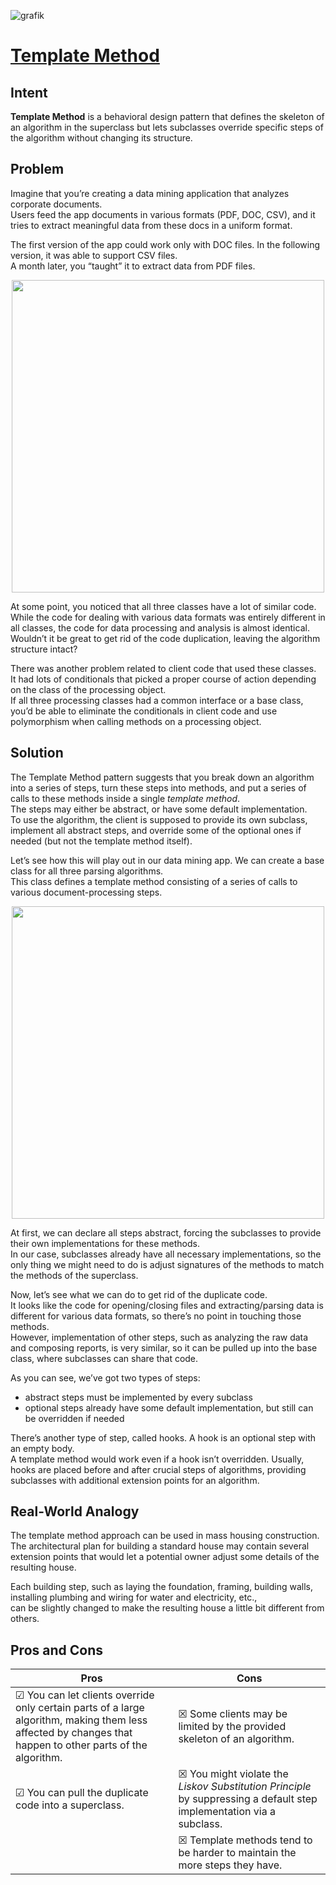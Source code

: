 ![grafik](https://github.com/user-attachments/assets/58508b78-cea7-4677-af12-99eede41cd60)

# [Template Method](https://refactoring.guru/design-patterns/template-method)

## Intent

**Template Method** is a behavioral design pattern that defines the skeleton of an algorithm in the superclass but lets subclasses override specific steps of the algorithm without changing its structure.

## Problem

Imagine that you’re creating a data mining application that analyzes corporate documents.  
Users feed the app documents in various formats (PDF, DOC, CSV), and it tries to extract meaningful data from these docs in a uniform format. 

The first version of the app could work only with DOC files. In the following version, it was able to support CSV files.  
A month later, you “taught” it to extract data from PDF files.

<p align="center">
<img src="https://github.com/user-attachments/assets/c0ec2812-2764-4bb4-b88c-d744df5cc3a8" width="500" />
</p>

At some point, you noticed that all three classes have a lot of similar code.  
While the code for dealing with various data formats was entirely different in all classes, the code for data processing and analysis is almost identical.  
Wouldn’t it be great to get rid of the code duplication, leaving the algorithm structure intact?

There was another problem related to client code that used these classes.  
It had lots of conditionals that picked a proper course of action depending on the class of the processing object.  
If all three processing classes had a common interface or a base class, you’d be able to eliminate the conditionals in client code and use polymorphism when calling methods on a processing object.

## Solution

The Template Method pattern suggests that you break down an algorithm into a series of steps, turn these steps into methods, and put a series of calls to these methods inside a single *template method*.  
The steps may either be abstract, or have some default implementation.  
To use the algorithm, the client is supposed to provide its own subclass, implement all abstract steps, and override some of the optional ones if needed (but not the template method itself).

Let’s see how this will play out in our data mining app. We can create a base class for all three parsing algorithms.  
This class defines a template method consisting of a series of calls to various document-processing steps.

<p align="center">
<img src="https://github.com/user-attachments/assets/3ff2f7ad-1e8c-492d-9cde-4b62e2a71965" width="500" />
</p>

At first, we can declare all steps abstract, forcing the subclasses to provide their own implementations for these methods.  
In our case, subclasses already have all necessary implementations, so the only thing we might need to do is adjust signatures of the methods to match the methods of the superclass. 

Now, let’s see what we can do to get rid of the duplicate code.  
It looks like the code for opening/closing files and extracting/parsing data is different for various data formats, so there’s no point in touching those methods.  
However, implementation of other steps, such as analyzing the raw data and composing reports, is very similar, so it can be pulled up into the base class, where subclasses can share that code.

As you can see, we’ve got two types of steps:

- abstract steps must be implemented by every subclass
- optional steps already have some default implementation, but still can be overridden if needed

There’s another type of step, called hooks. A hook is an optional step with an empty body.  
A template method would work even if a hook isn’t overridden. Usually, hooks are placed before and after crucial steps of algorithms, providing subclasses with additional extension points for an algorithm.

## Real-World Analogy

The template method approach can be used in mass housing construction.  
The architectural plan for building a standard house may contain several extension points that would let a potential owner adjust some details of the resulting house.

Each building step, such as laying the foundation, framing, building walls, installing plumbing and wiring for water and electricity, etc.,  
can be slightly changed to make the resulting house a little bit different from others. 

## Pros and Cons

| Pros | Cons |
| ----------- | ----------- |
|☑ You can let clients override only certain parts of a large algorithm, making them less affected by changes that happen to other parts of the algorithm.| ☒ Some clients may be limited by the provided skeleton of an algorithm.|
|☑ You can pull the duplicate code into a superclass.| ☒ You might violate the *Liskov Substitution Principle* by suppressing a default step implementation via a subclass.|
|| ☒ Template methods tend to be harder to maintain the more steps they have.|



